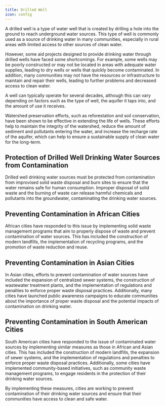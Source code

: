 ```yaml
---
title: Drilled Well
icon: config
---
```


A drilled well is a type of water well that is created by drilling a hole into the ground to reach underground water sources. This type of well is commonly used as a source of drinking water in many communities, especially in rural areas with limited access to other sources of clean water.

However, some aid projects designed to provide drinking water through drilled wells have faced some shortcomings. For example, some wells may be poorly constructed or may not be located in areas with adequate water supplies, leading to dry wells or wells that quickly become contaminated. In addition, many communities may not have the resources or infrastructure to maintain and repair their wells, leading to further problems and decreased access to clean water.

A well can typically operate for several decades, although this can vary depending on factors such as the type of well, the aquifer it taps into, and the amount of use it receives.

Watershed preservation efforts, such as reforestation and soil conservation, have been shown to be effective in extending the life of wells. These efforts help to maintain the integrity of the watershed, reduce the amount of sediment and pollutants entering the water, and increase the recharge rate of the aquifer, which can help to ensure a sustainable supply of clean water for the long-term.


<h2>Protection of Drilled Well Drinking Water Sources from Contamination</h2><p>Drilled well drinking water sources must be protected from contamination from improvised solid waste disposal and burn sites to ensure that the water remains safe for human consumption. Improper disposal of solid waste and the burning of waste can release harmful chemicals and pollutants into the groundwater, contaminating the drinking water sources.</p><h2>Preventing Contamination in African Cities</h2><p>African cities have responded to this issue by implementing solid waste management programs that aim to properly dispose of waste and prevent contamination of water sources. This has included the construction of modern landfills, the implementation of recycling programs, and the promotion of waste reduction and reuse.</p><h2>Preventing Contamination in Asian Cities</h2><p>In Asian cities, efforts to prevent contamination of water sources have included the expansion of centralized sewer systems, the construction of wastewater treatment plants, and the implementation of regulations and penalties to enforce proper waste disposal practices. Additionally, many cities have launched public awareness campaigns to educate communities about the importance of proper waste disposal and the potential impacts of contamination on drinking water.</p><h2>Preventing Contamination in South American Cities</h2><p>South American cities have responded to the issue of contaminated water sources by implementing similar measures as those in African and Asian cities. This has included the construction of modern landfills, the expansion of sewer systems, and the implementation of regulations and penalties to enforce proper waste disposal practices. Additionally, some cities have implemented community-based initiatives, such as community waste management programs, to engage residents in the protection of their drinking water sources.</p><p>By implementing these measures, cities are working to prevent contamination of their drinking water sources and ensure that their communities have access to clean and safe water.</p>
